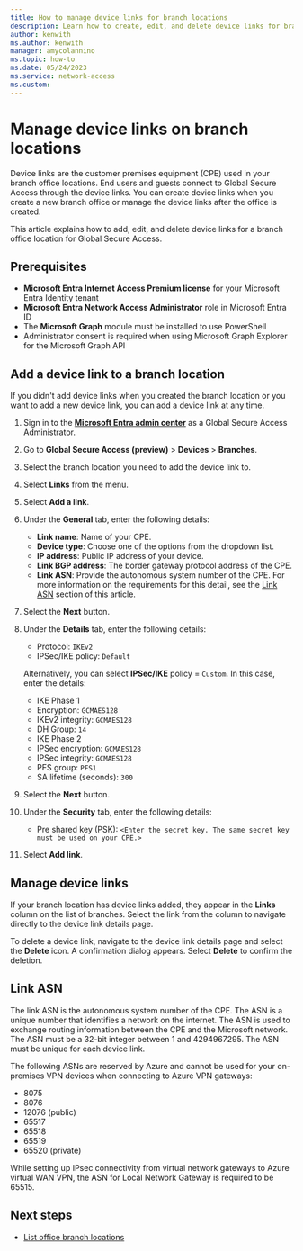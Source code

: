 ```yaml
---
title: How to manage device links for branch locations
description: Learn how to create, edit, and delete device links for branch locations for Global Secure Access.
author: kenwith
ms.author: kenwith
manager: amycolannino
ms.topic: how-to
ms.date: 05/24/2023
ms.service: network-access
ms.custom: 
---
```


# Manage device links on branch locations

Device links are the customer premises equipment (CPE) used in your branch office locations. End users and guests connect to Global Secure Access through the device links. You can create device links when you create a new branch office or manage the device links after the office is created.

This article explains how to add, edit, and delete device links for a branch office location for Global Secure Access.

## Prerequisites 
- **Microsoft Entra Internet Access Premium license** for your Microsoft Entra Identity tenant
- **Microsoft Entra Network Access Administrator** role in Microsoft Entra ID
- The **Microsoft Graph** module must be installed to use PowerShell
- Administrator consent is required when using Microsoft Graph Explorer for the Microsoft Graph API

## Add a device link to a branch location

If you didn't add device links when you created the branch location or you want to add a new device link, you can add a device link at any time.

<!--- need correct role and need to update the steps to match "how-to-manage-branch-locations" article --->

1. Sign in to the **[Microsoft Entra admin center](https://entra.microsoft.com)** as a Global Secure Access Administrator. 
1. Go to **Global Secure Access (preview)** > **Devices** > **Branches**.
1. Select the branch location you need to add the device link to.
1. Select **Links** from the menu.
1. Select **Add a link**.
1. Under the **General** tab, enter the following details: 
    - **Link name**: Name of your CPE.
    - **Device type**: Choose one of the options from the dropdown list.
    - **IP address**: Public IP address of your device.
    - **Link BGP address**: The border gateway protocol address of the CPE.
    - **Link ASN**: Provide the autonomous system number of the CPE. For more information on the requirements for this detail, see the [Link ASN](#link-asn) section of this article.
1. Select the **Next** button.
1. Under the **Details** tab, enter the following details: 
    - Protocol: `IKEv2` 
    - IPSec/IKE policy: `Default` 

    Alternatively, you can select **IPSec/IKE** policy = `Custom`. In this case, enter the details:
    - IKE Phase 1 
    - Encryption: `GCMAES128` 
    - IKEv2 integrity: `GCMAES128` 
    - DH Group: `14` 
    - IKE Phase 2 
    - IPSec encryption: `GCMAES128` 
    - IPSec integrity: `GCMAES128` 
    - PFS group: `PFS1` 
    - SA lifetime (seconds): `300` 
1. Select the **Next** button.
1. Under the **Security** tab, enter the following details: 
    - Pre shared key (PSK): `<Enter the secret key. The same secret key must be used on your CPE.>` 
1. Select **Add link**. 

## Manage device links

If your branch location has device links added, they appear in the **Links** column on the list of branches. Select the link from the column to navigate directly to the device link details page.

<!--- not sure how to actually edit - there's no edit button --->

To delete a device link, navigate to the device link details page and select the **Delete** icon. A confirmation dialog appears. Select **Delete** to confirm the deletion.

## Link ASN

The link ASN is the autonomous system number of the CPE. The ASN is a unique number that identifies a network on the internet. The ASN is used to exchange routing information between the CPE and the Microsoft network. The ASN must be a 32-bit integer between 1 and 4294967295. The ASN must be unique for each device link.

The following ASNs are reserved by Azure and cannot be used for your on-premises VPN devices when connecting to Azure VPN gateways:
- 8075
- 8076
- 12076 (public)
- 65517
- 65518
- 65519
- 65520 (private)

<!--- need to understand what this means - pulled it from the tooltip --->

While setting up IPsec connectivity from virtual network gateways to Azure virtual WAN VPN, the ASN for Local Network Gateway is required to be 65515.

## Next steps
- [List office branch locations](how-to-list-branch-locations.md)
